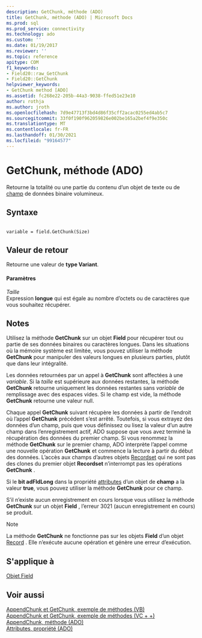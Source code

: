 ```yaml
---
description: GetChunk, méthode (ADO)
title: GetChunk, méthode (ADO) | Microsoft Docs
ms.prod: sql
ms.prod_service: connectivity
ms.technology: ado
ms.custom: ''
ms.date: 01/19/2017
ms.reviewer: ''
ms.topic: reference
apitype: COM
f1_keywords:
- Field20::raw_GetChunk
- Field20::GetChunk
helpviewer_keywords:
- GetChunk method [ADO]
ms.assetid: fc268e22-205b-44a3-9038-ffed51e23e10
author: rothja
ms.author: jroth
ms.openlocfilehash: 7d9e47713f3bd4d86f35cff2acac0255ed4ab5c7
ms.sourcegitcommit: 33f0f190f962059826e002be165a2bef4f9e350c
ms.translationtype: MT
ms.contentlocale: fr-FR
ms.lasthandoff: 01/30/2021
ms.locfileid: "99164577"
---
```

# <a name="getchunk-method-ado"></a>GetChunk, méthode (ADO)
Retourne la totalité ou une partie du contenu d’un objet de texte ou de [champ](./field-object.md) de données binaire volumineux.  
  
## <a name="syntax"></a>Syntaxe  
  
```  
  
variable = field.GetChunk(Size)  
```  
  
## <a name="return-value"></a>Valeur de retour  
 Retourne une valeur de **type Variant**.  
  
#### <a name="parameters"></a>Paramètres  
 *Taille*  
 Expression **longue** qui est égale au nombre d’octets ou de caractères que vous souhaitez récupérer.  
  
## <a name="remarks"></a>Notes  
 Utilisez la méthode **GetChunk** sur un objet **Field** pour récupérer tout ou partie de ses données binaires ou caractères longues. Dans les situations où la mémoire système est limitée, vous pouvez utiliser la méthode **GetChunk** pour manipuler des valeurs longues en plusieurs parties, plutôt que dans leur intégralité.  
  
 Les données retournées par un appel à **GetChunk** sont affectées à une *variable*. Si la *taille* est supérieure aux données restantes, la méthode **GetChunk** retourne uniquement les données restantes sans *variable* de remplissage avec des espaces vides. Si le champ est vide, la méthode **GetChunk** retourne une valeur null.  
  
 Chaque appel **GetChunk** suivant récupère les données à partir de l’endroit où l’appel **GetChunk** précédent s’est arrêté. Toutefois, si vous extrayez des données d’un champ, puis que vous définissez ou lisez la valeur d’un autre champ dans l’enregistrement actif, ADO suppose que vous avez terminé la récupération des données du premier champ. Si vous renommez la méthode **GetChunk** sur le premier champ, ADO interprète l’appel comme une nouvelle opération **GetChunk** et commence la lecture à partir du début des données. L’accès aux champs d’autres objets [Recordset](./recordset-object-ado.md) qui ne sont pas des clones du premier objet **Recordset** n’interrompt pas les opérations **GetChunk** .  
  
 Si le **bit adFldLong** dans la propriété [attributes](./attributes-property-ado.md) d’un objet de **champ** a la valeur **true**, vous pouvez utiliser la méthode **GetChunk** pour ce champ.  
  
 S’il n’existe aucun enregistrement en cours lorsque vous utilisez la méthode **GetChunk** sur un objet **Field** , l’erreur 3021 (aucun enregistrement en cours) se produit.  
  
> [!NOTE]
>  La méthode **GetChunk** ne fonctionne pas sur les objets **Field** d’un objet [Record](./record-object-ado.md) . Elle n’exécute aucune opération et génère une erreur d’exécution.  
  
## <a name="applies-to"></a>S'applique à  
 [Objet Field](./field-object.md)  
  
## <a name="see-also"></a>Voir aussi  
 [AppendChunk et GetChunk, exemple de méthodes (VB)](./appendchunk-and-getchunk-methods-example-vb.md)   
 [AppendChunk et GetChunk, exemple de méthodes (VC + +)](./appendchunk-and-getchunk-methods-example-vc.md)   
 [AppendChunk, méthode (ADO)](./appendchunk-method-ado.md)   
 [Attributes, propriété (ADO)](./attributes-property-ado.md)